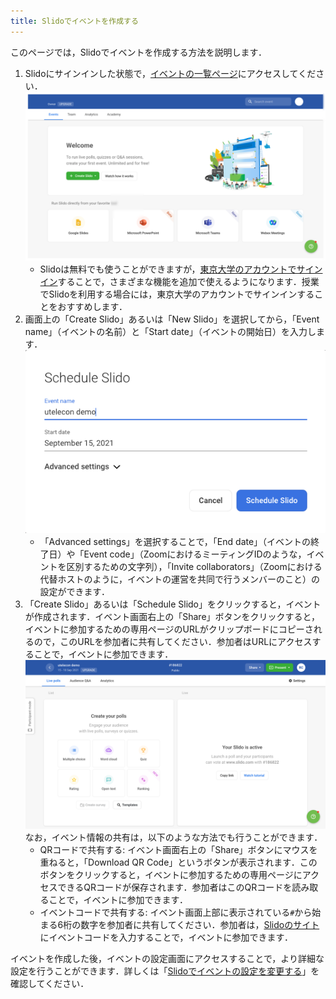 ```yaml
---
title: Slidoでイベントを作成する
---
```


このページでは，Slidoでイベントを作成する方法を説明します．

1. Slidoにサインインした状態で，[イベントの一覧ページ](https://admin.sli.do/events)にアクセスしてください．<img src="img/slido_main.png">
   * Slidoは無料でも使うことができますが，[東京大学のアカウントでサインイン](login)することで，さまざまな機能を追加で使えるようになります．授業でSlidoを利用する場合には，東京大学のアカウントでサインインすることをおすすめします．
2. 画面上の「Create Slido」あるいは「New Slido」を選択してから，「Event name」（イベントの名前）と「Start date」（イベントの開始日）を入力します．<img src="img/schedule_slido.png">
   * 「Advanced settings」を選択することで，「End date」（イベントの終了日）や「Event code」（ZoomにおけるミーティングIDのような，イベントを区別するための文字列），「Invite collaborators」（Zoomにおける代替ホストのように，イベントの運営を共同で行うメンバーのこと）の設定ができます．
3. 「Create Slido」あるいは「Schedule Slido」をクリックすると，イベントが作成されます．イベント画面右上の「Share」ボタンをクリックすると，イベントに参加するための専用ページのURLがクリップボードにコピーされるので，このURLを参加者に共有してください．参加者はURLにアクセスすることで，イベントに参加できます．<img src="img/share_event_url.png">なお，イベント情報の共有は，以下のような方法でも行うことができます．
   * QRコードで共有する: イベント画面右上の「Share」ボタンにマウスを重ねると，「Download QR Code」というボタンが表示されます．このボタンをクリックすると，イベントに参加するための専用ページにアクセスできるQRコードが保存されます．参加者はこのQRコードを読み取ることで，イベントに参加できます．
   * イベントコードで共有する: イベント画面上部に表示されている`#`から始まる6桁の数字を参加者に共有してください．参加者は，[Slidoのサイト](https://app.sli.do/)にイベントコードを入力することで，イベントに参加できます．

イベントを作成した後，イベントの設定画面にアクセスすることで，より詳細な設定を行うことができます．詳しくは「[Slidoでイベントの設定を変更する](change_event_settings)」を確認してください．